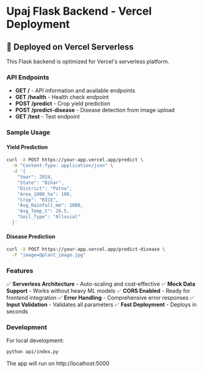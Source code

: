 # Upaj Flask Backend - Vercel Deployment

## 🚀 Deployed on Vercel Serverless

This Flask backend is optimized for Vercel's serverless platform.

### API Endpoints

- **GET /** - API information and available endpoints
- **GET /health** - Health check endpoint
- **POST /predict** - Crop yield prediction
- **POST /predict-disease** - Disease detection from image upload
- **GET /test** - Test endpoint

### Sample Usage

#### Yield Prediction
```bash
curl -X POST https://your-app.vercel.app/predict \
  -H "Content-Type: application/json" \
  -d '{
    "Year": 2024,
    "State": "Bihar",
    "District": "Patna",
    "Area_1000_ha": 100,
    "Crop": "RICE",
    "Avg_Rainfall_mm": 1000,
    "Avg_Temp_C": 26.5,
    "Soil_Type": "Alluvial"
  }'
```

#### Disease Prediction
```bash
curl -X POST https://your-app.vercel.app/predict-disease \
  -F "image=@plant_image.jpg"
```

### Features

✅ **Serverless Architecture** - Auto-scaling and cost-effective
✅ **Mock Data Support** - Works without heavy ML models
✅ **CORS Enabled** - Ready for frontend integration
✅ **Error Handling** - Comprehensive error responses
✅ **Input Validation** - Validates all parameters
✅ **Fast Deployment** - Deploys in seconds

### Development

For local development:
```bash
python api/index.py
```

The app will run on http://localhost:5000
